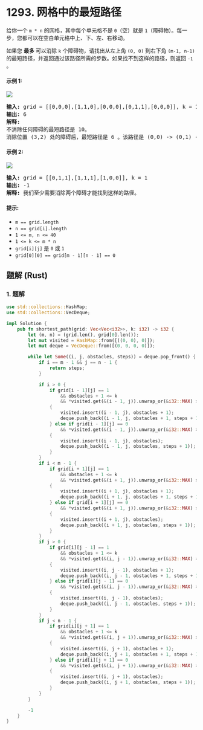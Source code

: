 # 1293. 网格中的最短路径
给你一个 `m * n` 的网格，其中每个单元格不是 `0`（空）就是 `1`（障碍物）。每一步，您都可以在空白单元格中上、下、左、右移动。

如果您 **最多** 可以消除 `k` 个障碍物，请找出从左上角 `(0, 0)` 到右下角 `(m-1, n-1)` 的最短路径，并返回通过该路径所需的步数。如果找不到这样的路径，则返回 `-1` 。

#### 示例 1:
![](https://assets.leetcode.com/uploads/2021/09/30/short1-grid.jpg)
<pre>
<strong>输入:</strong> grid = [[0,0,0],[1,1,0],[0,0,0],[0,1,1],[0,0,0]], k = 1
<strong>输出:</strong> 6
<strong>解释:</strong>
不消除任何障碍的最短路径是 10。
消除位置 (3,2) 处的障碍后，最短路径是 6 。该路径是 (0,0) -> (0,1) -> (0,2) -> (1,2) -> (2,2) -> (3,2) -> (4,2).
</pre>

#### 示例 2:
![](https://assets.leetcode.com/uploads/2021/09/30/short2-grid.jpg)
<pre>
<strong>输入:</strong> grid = [[0,1,1],[1,1,1],[1,0,0]], k = 1
<strong>输出:</strong> -1
<strong>解释:</strong> 我们至少需要消除两个障碍才能找到这样的路径。
</pre>

#### 提示:
* `m == grid.length`
* `n == grid[i].length`
* `1 <= m, n <= 40`
* `1 <= k <= m * n`
* `grid[i][j]` 是 `0` 或 `1`
* `grid[0][0] == grid[m - 1][n - 1] == 0`

## 题解 (Rust)

### 1. 题解
```Rust
use std::collections::HashMap;
use std::collections::VecDeque;

impl Solution {
    pub fn shortest_path(grid: Vec<Vec<i32>>, k: i32) -> i32 {
        let (m, n) = (grid.len(), grid[0].len());
        let mut visited = HashMap::from([((0, 0), 0)]);
        let mut deque = VecDeque::from([(0, 0, 0, 0)]);

        while let Some((i, j, obstacles, steps)) = deque.pop_front() {
            if i == m - 1 && j == n - 1 {
                return steps;
            }

            if i > 0 {
                if grid[i - 1][j] == 1
                    && obstacles + 1 <= k
                    && *visited.get(&(i - 1, j)).unwrap_or(&i32::MAX) > obstacles + 1
                {
                    visited.insert((i - 1, j), obstacles + 1);
                    deque.push_back((i - 1, j, obstacles + 1, steps + 1));
                } else if grid[i - 1][j] == 0
                    && *visited.get(&(i - 1, j)).unwrap_or(&i32::MAX) > obstacles
                {
                    visited.insert((i - 1, j), obstacles);
                    deque.push_back((i - 1, j, obstacles, steps + 1));
                }
            }
            if i < m - 1 {
                if grid[i + 1][j] == 1
                    && obstacles + 1 <= k
                    && *visited.get(&(i + 1, j)).unwrap_or(&i32::MAX) > obstacles + 1
                {
                    visited.insert((i + 1, j), obstacles + 1);
                    deque.push_back((i + 1, j, obstacles + 1, steps + 1));
                } else if grid[i + 1][j] == 0
                    && *visited.get(&(i + 1, j)).unwrap_or(&i32::MAX) > obstacles
                {
                    visited.insert((i + 1, j), obstacles);
                    deque.push_back((i + 1, j, obstacles, steps + 1));
                }
            }
            if j > 0 {
                if grid[i][j - 1] == 1
                    && obstacles + 1 <= k
                    && *visited.get(&(i, j - 1)).unwrap_or(&i32::MAX) > obstacles + 1
                {
                    visited.insert((i, j - 1), obstacles + 1);
                    deque.push_back((i, j - 1, obstacles + 1, steps + 1));
                } else if grid[i][j - 1] == 0
                    && *visited.get(&(i, j - 1)).unwrap_or(&i32::MAX) > obstacles
                {
                    visited.insert((i, j - 1), obstacles);
                    deque.push_back((i, j - 1, obstacles, steps + 1));
                }
            }
            if j < n - 1 {
                if grid[i][j + 1] == 1
                    && obstacles + 1 <= k
                    && *visited.get(&(i, j + 1)).unwrap_or(&i32::MAX) > obstacles + 1
                {
                    visited.insert((i, j + 1), obstacles + 1);
                    deque.push_back((i, j + 1, obstacles + 1, steps + 1));
                } else if grid[i][j + 1] == 0
                    && *visited.get(&(i, j + 1)).unwrap_or(&i32::MAX) > obstacles
                {
                    visited.insert((i, j + 1), obstacles);
                    deque.push_back((i, j + 1, obstacles, steps + 1));
                }
            }
        }

        -1
    }
}
```
